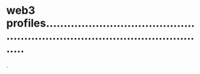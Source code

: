 # web3 profiles....................................................................................................
.

